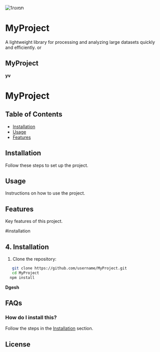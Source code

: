 ![תמונה1](https://github.com/user-attachments/assets/0b046f60-3e42-45ef-b4db-e916fcb00326)
# MyProject
A lightweight library for processing and analyzing large datasets quickly and efficiently.
or
## MyProject
**yv**
# MyProject

## Table of Contents
- [Installation](#installation)
- [Usage](#usage)
- [Features](#features)

## Installation
Follow these steps to set up the project.

## Usage
Instructions on how to use the project.

## Features
Key features of this project.

#installation

## 4. Installation
1. Clone the repository:
```bash
   git clone https://github.com/username/MyProject.git
   cd MyProject
  npm install
```


**Dgesh**

## FAQs
### How do I install this?
Follow the steps in the [Installation](#installation) section.













## License
